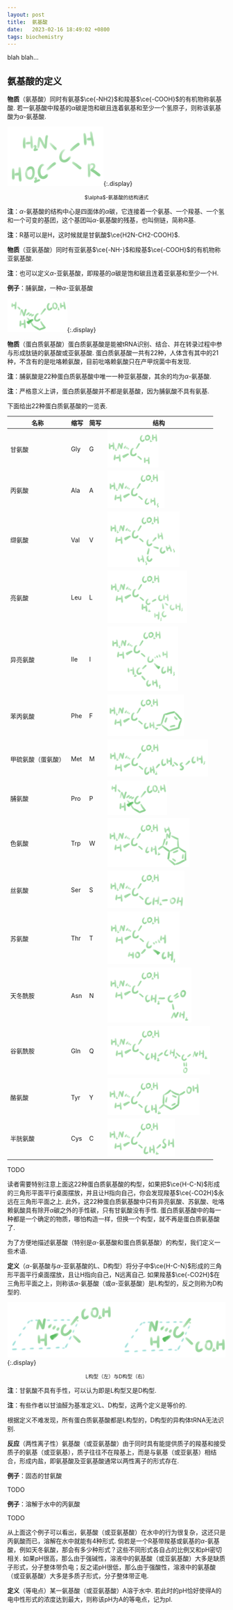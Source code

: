 ```yaml
---
layout: post
title:  氨基酸
date:   2023-02-16 18:49:02 +0800
tags: biochemistry
---
```


blah blah...

## 氨基酸的定义

**物质**（氨基酸）同时有氨基$\ce{-NH2}$和羧基$\ce{-COOH}$的有机物称氨基酸. 若一氨基酸中羧基的$\alpha$碳是饱和碳且连着氨基和至少一个氢原子，则称该氨基酸为$\alpha$-氨基酸.

![](/assets/whiteboards/@alpha-aa.png){:.display}
<center><small>$\alpha$-氨基酸的结构通式</small></center>

**注**：$\alpha$-氨基酸的结构中心是四面体的$\alpha$碳，它连接着一个氨基、一个羧基、一个氢和一个可变的基团，这个基团叫$\alpha$-氨基酸的残基，也叫侧链，简称R基.

**注**：R基可以是H，这时候就是甘氨酸$\ce{H2N-CH2-COOH}$.

**物质**（亚氨基酸）同时有亚氨基$\ce{-NH-}$和羧基$\ce{-COOH}$的有机物称亚氨基酸.

**注**：也可以定义$\alpha$-亚氨基酸，即羧基的$\alpha$碳是饱和碳且连着亚氨基和至少一个H.

**例子**：脯氨酸，一种$\alpha$-亚氨基酸

![](/assets/whiteboards/@pro.png){:.display}

**物质**（蛋白质氨基酸）蛋白质氨基酸是能被tRNA识别、结合、并在转录过程中参与形成肽链的氨基酸或亚氨基酸. 蛋白质氨基酸一共有22种，人体含有其中的21种，不含有的是吡咯赖氨酸，目前吡咯赖氨酸只在产甲烷菌中有发现.

**注**：脯氨酸是22种蛋白质氨基酸中唯一一种亚氨基酸，其余的均为$\alpha$-氨基酸.

**注**：严格意义上讲，蛋白质氨基酸并不都是氨基酸，因为脯氨酸不具有氨基.

下面给出22种蛋白质氨基酸的一览表.

|名称|缩写|简写|结构|
|---|---|---|---|
|甘氨酸|Gly|G|![](/assets/whiteboards/@gly.png)|
|丙氨酸|Ala|A|![](/assets/whiteboards/@ala.png)|
|缬氨酸|Val|V|![](/assets/whiteboards/@val.png)|
|亮氨酸|Leu|L|![](/assets/whiteboards/@leu.png)|
|异亮氨酸|Ile|I|![](/assets/whiteboards/@ile.png)|
|苯丙氨酸|Phe|F|![](/assets/whiteboards/@phe.png)|
|甲硫氨酸（蛋氨酸）|Met|M|![](/assets/whiteboards/@met.png)|
|脯氨酸|Pro|P|![](/assets/whiteboards/@pro.png)|
|色氨酸|Trp|W|![](/assets/whiteboards/@trp.png)|
|丝氨酸|Ser|S|![](/assets/whiteboards/@ser.png)|
|苏氨酸|Thr|T|![](/assets/whiteboards/@thr.png)|
|天冬酰胺|Asn|N|![](/assets/whiteboards/@asn.png)|
|谷氨酰胺|Gln|Q|![](/assets/whiteboards/@gln.png)|
|酪氨酸|Tyr|Y|![](/assets/whiteboards/@tyr.png)|
|半胱氨酸|Cys|C|![](/assets/whiteboards/@cys.png)|

TODO

读者需要特别注意上面这22种蛋白质氨基酸的构型，如果把$\ce{H-C-N}$形成的三角形平面平行桌面摆放，并且让H指向自己，你会发现羧基$\ce{-CO2H}$永远在三角形平面之上. 此外，这22种蛋白质氨基酸中只有异亮氨酸、苏氨酸、吡咯赖氨酸具有除开$\alpha$碳之外的手性碳，只有甘氨酸没有手性. 蛋白质氨基酸中的每一种都是一个确定的物质，哪怕构造一样，但换一个构型，就不再是蛋白质氨基酸了.

为了方便地描述氨基酸（特别是$\alpha$-氨基酸和蛋白质氨基酸）的构型，我们定义一些术语.

**定义**（$\alpha$-氨基酸与$\alpha$-亚氨基酸的L、D构型）将分子中$\ce{H-C-N}$形成的三角形平面平行桌面摆放，且让H指向自己，N远离自己. 如果羧基$\ce{-CO2H}$在三角形平面之上，则称该$\alpha$-氨基酸（或$\alpha$-亚氨基酸）是L构型的，反之则称为D构型的.

![](/assets/whiteboards/2405ad20.png){:.display}
<center><small>L构型（左）与D构型（右）</small></center>

**注**：甘氨酸不具有手性，可以认为即是L构型又是D构型.

**注**：有些作者以甘油醛为基准定义L、D构型，这两个定义是等价的.

根据定义不难发现，所有蛋白质氨基酸都是L构型的，D构型的异构体tRNA无法识别.

**反应**（两性离子性）氨基酸（或亚氨基酸）由于同时具有能提供质子的羧基和接受质子的氨基（或亚氨基），质子往往不在羧基上，而是与氨基（或亚氨基）相结合，形成内盐，即氨基酸及亚氨基酸通常以两性离子的形式存在.

**例子**：固态的甘氨酸

TODO

**例子**：溶解于水中的丙氨酸

TODO

从上面这个例子可以看出，氨基酸（或亚氨基酸）在水中的行为很复杂，这还只是丙氨酸而已，溶解在水中就能有4种形式. 倘若是一个R基带羧基或氨基的$\alpha$-氨基酸，例如天冬氨酸，那会有多少种形式？这些不同形式各自占的比例又和pH密切相关. 如果pH很高，那么由于强碱性，溶液中的氨基酸（或亚氨基酸）大多是缺质子形式，分子整体带负电；反之诺pH很低，那么由于强酸性，溶液中的氨基酸（或亚氨基酸）大多是多质子形式，分子整体带正电.

**定义**（等电点）某一氨基酸（或亚氨基酸）A溶于水中. 若此时的pH恰好使得A的电中性形式的浓度达到最大，则称该pH为A的等电点，记为pI.